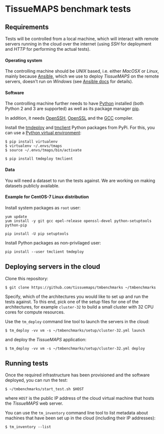 TissueMAPS benchmark tests
==========================


Requirements
------------

Tests will be controlled from a local machine, which will interact with remote servers running in the cloud over the internet (using *SSH* for deployment and *HTTP* for performing the actual tests).

#### Operating system

The controlling machine should be *UNIX* based, i.e. either *MacOSX* or *Linux*, mainly because [Ansible](https://docs.ansible.com/ansible/), which we use to deploy *TissueMAPS* on the remote servers, doesn't run on *Windows* (see [Ansible docs](https://docs.ansible.com/ansible/intro_windows.html#using-a-windows-control-machine) for details).

#### Software

The controlling machine further needs to have [Python](https://www.python.org/) installed (both Python 2 and 3 are supported) as well as its package manager [pip](https://pip.pypa.io/en/stable/).

In addition, it needs [OpenSSH](https://www.openssh.com/), [OpenSSL](https://www.openssl.org/) and the [GCC](https://gcc.gnu.org/>) compiler.

Install the [tmdeploy](https://pypi.python.org/pypi/tmdeploy) and [tmclient](https://pypi.python.org/pypi/tmclient) Python packages from PyPi. For this, you can use a [Python virtual environment](https://virtualenv.pypa.io/en/stable/):

    $ pip install virtualenv
    $ virtualenv ~/.envs/tmaps
    $ source ~/.envs/tmaps/bin/activate

    $ pip install tmdeploy tmclient

#### Data

You will need a dataset to run the tests against. We are working on making datasets publicly available.


#### Example for CentOS-7 Linux distribution

Install system packages as `root` user:

    yum update
    yum install -y git gcc epel-release openssl-devel python-setuptools python-pip

    pip install -U pip setuptools

Install Python packages as non-privilaged user:

    pip install --user tmclient tmdeploy


Deploying servers in the cloud
------------------------------

Clone this repository:

    $ git clone https://github.com/tissuemaps/tmbenchmarks ~/tmbenchmarks

Specify, which of the architectures you would like to set up and run the tests against. To this end, pick one of the setup files for one of the architectures, for example ``cluster-32`` to build a small cluster with 32 CPU cores for compute resources.

Use the ``tm_deploy`` command line tool to launch the servers in the cloud:

    $ tm_deploy -vv vm -s ~/tmbenchmarks/setup/cluster-32.yml launch

and deploy the *TissueMAPS* application:

    $ tm_deploy -vv vm -s ~/tmbenchmarks/setup/cluster-32.yml deploy

Running tests
-------------

Once the required infrastructure has been provisioned and the software deployed, you can run the test:

    $ ~/tmbenchmarks/start_test.sh $HOST

where ``HOST`` is the public IP address of the cloud virtual machine that hosts the *TissueMAPS* web server.

You can use the ``tm_inventory`` command line tool to list metadata about machines that have been set up in the cloud (including their IP addresses):

    $ tm_inventory --list
